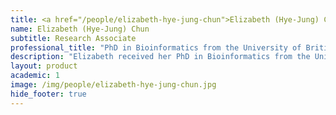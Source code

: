```yaml
---
title: <a href="/people/elizabeth-hye-jung-chun">Elizabeth (Hye-Jung) Chun</a>
name: Elizabeth (Hye-Jung) Chun
subtitle: Research Associate
professional_title: "PhD in Bioinformatics from the University of British Columbia, Research Associate in Biomedical Informatics, Harvard Medical School"  # Joined professional titles
description: "Elizabeth received her PhD in Bioinformatics from the University of British Columbia, Canada. As part of the NIH NCI’s Therapeutically Applicable Research that Generates Effective Therapy (TARGET) initiative, Elizabeth’s doctoral research focused on molecular characterization of pediatric malignant rhabdoid tumors (MRTs) through integrative analyses of whole genome and transcriptome sequencing, and genome-wide DNA methylation and histone modification profiles (Chun et al. (2016) Cancer Cell; Chun et al. (2019) Cell Reports). Elizabeth continued her research in Dr. Marco Marra’s lab as a postdoctoral research fellow, to identify genetic and epigenetic alterations in MRTs using long-read sequencing data. Prior to her graduate training, Elizabeth worked as a computational biologist at Canada’s Michael Smith Genome Sciences Centre, performing data analyses and coordinating research activities for The Cancer Genome Atlas (TCGA) and the Development of Highly active Anti-Leukemia stem cell Therapy project at the California Institute of Regenerative Medicine (CIRM-HALT). Elizabeth joined the Park Lab in June 2022. In the Park Lab, Elizabeth is continuing her research in computational cancer genomics and contributing her work to the NIH Common Fund Data Ecosystem projects."
layout: product
academic: 1
image: /img/people/elizabeth-hye-jung-chun.jpg
hide_footer: true
---
```

